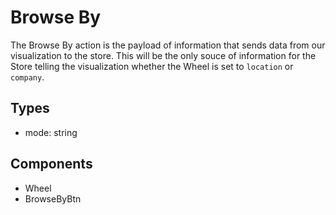 # Browse By

The Browse By action is the payload of information that sends data from our
visualization to the store. This will be the only souce of information for the Store
telling the visualization whether the Wheel is set to `location` or `company`.

## Types

  * mode: string

## Components

  * Wheel
  * BrowseByBtn
